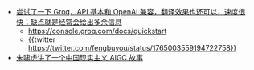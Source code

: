 - [尝试了一下 Groq，API 基本和 OpenAI 兼容，翻译效果也还可以，速度很快；缺点就是经常会给出多余信息](https://twitter.com/m1ssuo/status/1764915423101784335)
	- https://console.groq.com/docs/quickstart
	- {{twitter https://twitter.com/fengbuyou/status/1765003559194722758}}
- [朱啸虎讲了一个中国现实主义 AIGC 故事](https://mp.weixin.qq.com/s/4111julSNH4XPXsUc8XEXA)